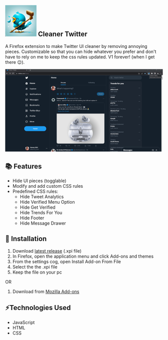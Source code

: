 ## <img src="https://github.com/Kenny1291/readme-assets/blob/main/cleaner-twitter/clean%20tw%20new%20icon.jpg" height="100" width="100"> Cleaner Twitter

A Firefox extension to make Twitter UI cleaner by removing annoying pieces. Customizable so that you can hide whatever you prefer and don't have to rely on me to keep the css rules updated. V1 forever! (when I get there 😉).

![](https://github.com/Kenny1291/readme-assets/blob/main/cleaner-twitter/cleaner_twitter_showcase.gif)

## 📚 Features
- Hide UI pieces (togglable)
- Modify and add custom CSS rules
- Predefined CSS rules:
    - Hide Tweet Analytics
    - Hide Verified Menu Option
    - Hide Get Verified
    - Hide Trends For You
    - Hide Footer
    - Hide Message Drawer

## 📲 Installation
1. Download [latest release](https://github.com/Kenny1291/cleaner-twitter-firefox/releases) (.xpi file)
2. In Firefox, open the application menu and click Add-ons and themes
3. From the settings cog, open Install Add-on From File
4. Select the the .xpi file
5. Keep the file on your pc

OR

1. Download from [Mozilla Add-ons](https://addons.mozilla.org/en-US/firefox/addon/cleaner-twitter/)

## ⚡Technologies Used
- JavaScript
- HTML
- CSS
